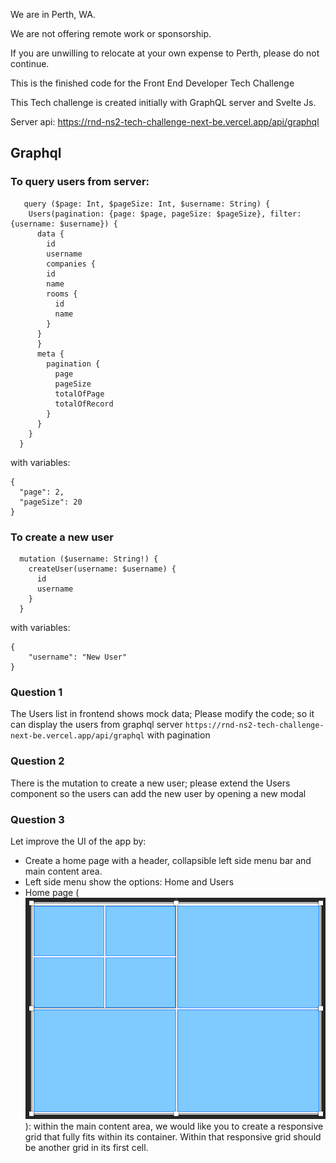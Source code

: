 We are in Perth, WA.

We are not offering remote work or sponsorship.

If you are unwilling to relocate at your own expense to Perth, please do not continue.



This is the finished code for the Front End Developer Tech Challenge

This Tech challenge is created initially with GraphQL server and Svelte Js. 

Server api: https://rnd-ns2-tech-challenge-next-be.vercel.app/api/graphql

## Graphql

### To query users from server:

```
   query ($page: Int, $pageSize: Int, $username: String) {
    Users(pagination: {page: $page, pageSize: $pageSize}, filter: {username: $username}) {
      data {
        id
        username
        companies {
        id
        name
        rooms {
          id
          name
        }
      }
      }
      meta {
        pagination {
          page
          pageSize
          totalOfPage
          totalOfRecord
        }
      }
    }
  }
```
with variables:
```
{
  "page": 2,
  "pageSize": 20
}
```

### To create a new user
```
  mutation ($username: String!) {
    createUser(username: $username) {
      id
      username
    }
  }
```
with variables:
```
{
	"username": "New User"
}
```

### Question 1

The Users list in frontend shows mock data; Please modify the code; so it can display the users from graphql server `https://rnd-ns2-tech-challenge-next-be.vercel.app/api/graphql` with pagination

### Question 2

There is the mutation to create a new user; please extend the Users component so the users can add the new user by opening a new modal

### Question 3

Let improve the UI of the app by:
- Create a home page with a header, collapsible left side menu bar and main content area.
- Left side menu show the options: Home and Users
- Home page (![Homepage](homepage.png) ): within the main content area, we would like you to create a responsive grid that fully fits within its container. Within that responsive grid should be another grid in its first cell.


